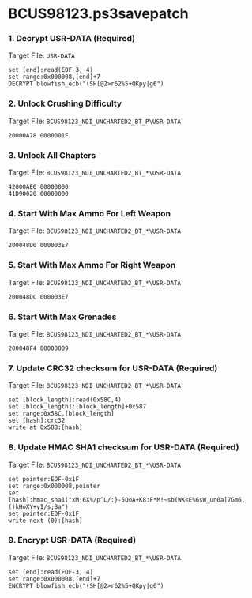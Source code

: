 # BCUS98123.ps3savepatch

### 1. Decrypt USR-DATA (Required)

Target File: `USR-DATA`

```
set [end]:read(EOF-3, 4)
set range:0x000008,[end]+7
DECRYPT blowfish_ecb("(SH[@2>r62%5+QKpy|g6")
```

### 2. Unlock Crushing Difficulty

Target File: `BCUS98123_NDI_UNCHARTED2_BT_P\USR-DATA`

```
20000A78 0000001F
```

### 3. Unlock All Chapters

Target File: `BCUS98123_NDI_UNCHARTED2_BT_*\USR-DATA`

```
42000AE0 00000000
41D90020 00000000
```

### 4. Start With Max Ammo For Left Weapon

Target File: `BCUS98123_NDI_UNCHARTED2_BT_*\USR-DATA`

```
200048D0 000003E7
```

### 5. Start With Max Ammo For Right Weapon

Target File: `BCUS98123_NDI_UNCHARTED2_BT_*\USR-DATA`

```
200048DC 000003E7
```

### 6. Start With Max Grenades

Target File: `BCUS98123_NDI_UNCHARTED2_BT_*\USR-DATA`

```
200048F4 00000009
```

### 7. Update CRC32 checksum for USR-DATA (Required)

Target File: `BCUS98123_NDI_UNCHARTED2_BT_*\USR-DATA`

```
set [block_length]:read(0x58C,4)
set [block_length]:[block_length]+0x587
set range:0x58C,[block_length]
set [hash]:crc32
write at 0x588:[hash]
```

### 8. Update HMAC SHA1 checksum for USR-DATA (Required)

Target File: `BCUS98123_NDI_UNCHARTED2_BT_*\USR-DATA`

```
set pointer:EOF-0x1F
set range:0x000008,pointer
set [hash]:hmac_sha1("xM;6X%/p^L/:}-5QoA+K8:F*M!~sb(WK<E%6sW_un0a[7Gm6,()kHoXY+yI/s;Ba")
set pointer:EOF-0x1F
write next (0):[hash]
```

### 9. Encrypt USR-DATA (Required)

Target File: `BCUS98123_NDI_UNCHARTED2_BT_*\USR-DATA`

```
set [end]:read(EOF-3, 4)
set range:0x000008,[end]+7
ENCRYPT blowfish_ecb("(SH[@2>r62%5+QKpy|g6")
```

